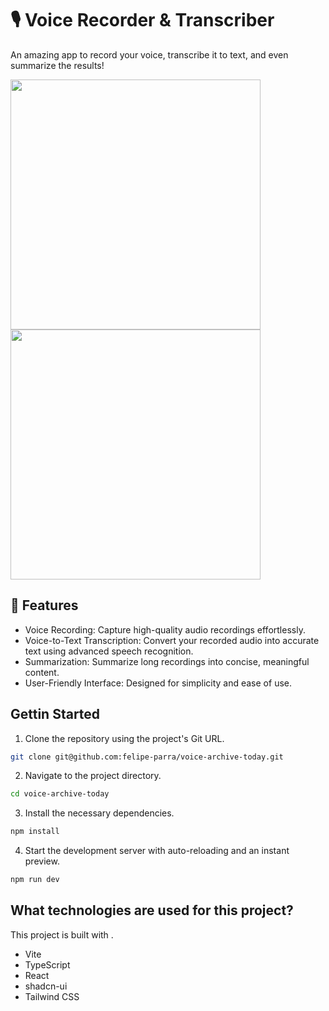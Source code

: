 # 🎙️ Voice Recorder & Transcriber

An amazing app to record your voice, transcribe it to text, and even summarize the results!

<div>
  <img src="https://github.com/user-attachments/assets/1f229df0-7f08-4acd-9023-2f7e93b793c8" height="400px" />
  <img src="https://github.com/user-attachments/assets/f191e5ac-f64c-4144-8763-3c82cb49e8e0" height="400px" />
</div>

## 🚀 Features

- Voice Recording: Capture high-quality audio recordings effortlessly.
- Voice-to-Text Transcription: Convert your recorded audio into accurate text using advanced speech recognition.
- Summarization: Summarize long recordings into concise, meaningful content.
- User-Friendly Interface: Designed for simplicity and ease of use.

## Gettin Started

1.  Clone the repository using the project's Git URL.

```sh
git clone git@github.com:felipe-parra/voice-archive-today.git
```

2. Navigate to the project directory.

```sh
cd voice-archive-today
```

3. Install the necessary dependencies.

```sh
npm install
```

4. Start the development server with auto-reloading and an instant preview.

```sh
npm run dev
```

## What technologies are used for this project?

This project is built with .

- Vite
- TypeScript
- React
- shadcn-ui
- Tailwind CSS
